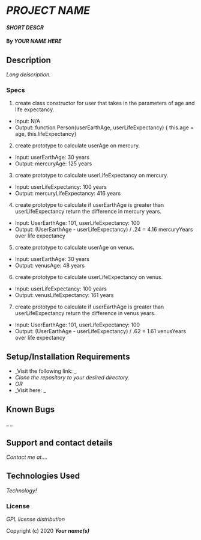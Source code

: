 # _PROJECT NAME_

#### _SHORT DESCR_

#### By _**YOUR NAME HERE**_

## Description

_Long deiscription._

### Specs
1. create class constructor for user that takes in the parameters of age and life expectancy.
* Input: N/A
* Output:  function Person(userEarthAge, userLifeExpectancy) { this.age = age, this.lifeExpectancy}

2. create prototype to calculate userAge on mercury.
* Input: userEarthAge: 30 years
* Output: mercuryAge: 125 years

3. create prototype to calculate userLifeExpectancy on mercury.
* Input: userLifeExpectancy: 100 years
* Output: mercuryLifeExpectancy: 416 years

4. create prototype to calculate if userEarthAge is greater than userLifeExpectancy return the difference in mercury years.
* Input: UserEarthAge: 101, userLifeExpectancy: 100
* Output: (UserEarthAge - userLifeExpectancy) / .24 = 4.16 mercuryYears over life expectancy

5. create prototype to calculate userAge on venus.
* Input: userEarthAge: 30 years
* Output: venusAge: 48 years

6. create prototype to calculate userLifeExpectancy on venus.
* Input: userLifeExpectancy: 100 years
* Output: venusLifeExpectancy: 161 years

7. create prototype to calculate if userEarthAge is greater than userLifeExpectancy return the difference in venus years.
* Input: UserEarthAge: 101, userLifeExpectancy: 100
* Output: (UserEarthAge - userLifeExpectancy) / .62 = 1.61 venusYears over life expectancy
## Setup/Installation Requirements

* _Visit the following link: _
* _Clone the repository to your desired directory._
* _OR_
* _Visit here: _


## Known Bugs

_ _
## Support and contact details

_Contact me at...._

## Technologies Used

_Technology!_

### License

*GPL license distribution*

Copyright (c) 2020 **_Your name(s)_**